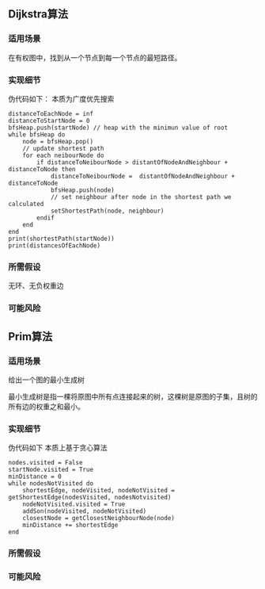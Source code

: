 ## Dijkstra算法

### 适用场景

在有权图中，找到从一个节点到每一个节点的最短路径。

### 实现细节

伪代码如下：
本质为广度优先搜索

```Basic
distanceToEachNode = inf
distanceToStartNode = 0
bfsHeap.push(startNode) // heap with the minimun value of root
while bfsHeap do
    node = bfsHeap.pop()
    // update shortest path
    for each neibourNode do
        if distanceToNeibourNode > distantOfNodeAndNeighbour + distanceToNode then
            distanceToNeibourNode =  distantOfNodeAndNeighbour + distanceToNode
            bfsHeap.push(node)
            // set neighbour after node in the shortest path we calculated
            setShortestPath(node, neighbour) 
        endif
    end
end
print(shortestPath(startNode))
print(distancesOfEachNode)
```

### 所需假设

无环、无负权重边

### 可能风险

## Prim算法

### 适用场景

给出一个图的最小生成树

最小生成树是指一棵将原图中所有点连接起来的树，这棵树是原图的子集，且树的所有边的权重之和最小。

### 实现细节

伪代码如下
本质上基于贪心算法

```Basic
nodes.visited = False
startNode.visited = True
minDistance = 0
while nodesNotVisited do
    shortestEdge, nodeVisited, nodeNotVisited = getShortestEdge(nodesVisited, nodesNotvisited)
    nodeNotVisited.visited = True
    addSon(nodeVisited, nodeNotVisited)
    closestNode = getClosestNeighbourNode(node)
    minDistance += shortestEdge
end
```

### 所需假设

### 可能风险